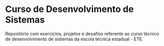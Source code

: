 # Curso de Desenvolvimento de Sistemas

Repositório com exercícios, projetos e desafios referente ao curso técnico de desenvolvimento de sistemas da escola técnica estadual - ETE.
